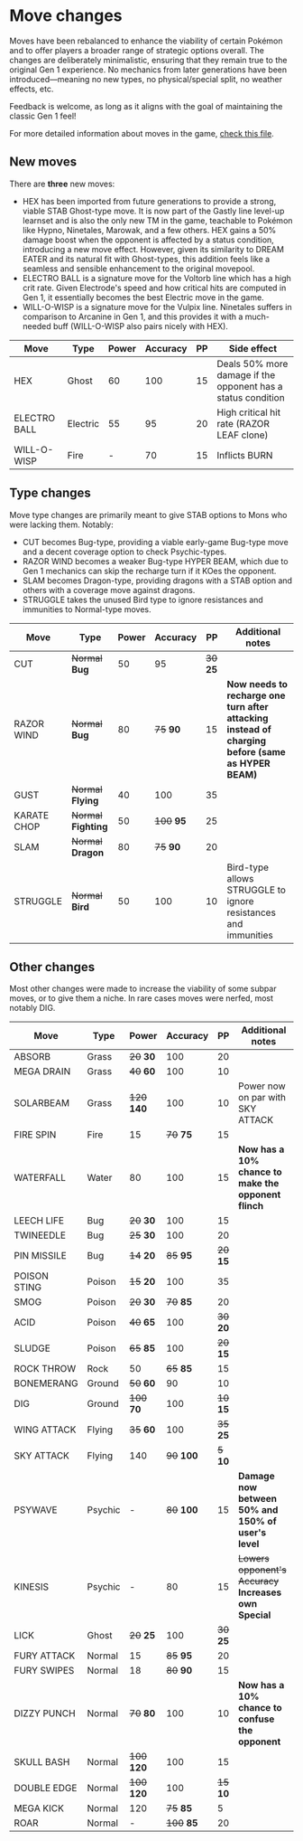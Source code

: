 # Move changes

Moves have been rebalanced to enhance the viability of certain Pokémon and to offer players a broader range of strategic options overall. The changes are deliberately minimalistic, ensuring that they remain true to the original Gen 1 experience. No mechanics from later generations have been introduced—meaning no new types, no physical/special split, no weather effects, etc.

Feedback is welcome, as long as it aligns with the goal of maintaining the classic Gen 1 feel!

For more detailed information about moves in the game, [check this file](../data/moves/moves.asm).


## New moves

There are **three** new moves:
- HEX has been imported from future generations to provide a strong, viable STAB Ghost-type move. It is now part of the Gastly line level-up learnset and is also the only new TM in the game, teachable to Pokémon like Hypno, Ninetales, Marowak, and a few others. HEX gains a 50% damage boost when the opponent is affected by a status condition, introducing a new move effect. However, given its similarity to DREAM EATER and its natural fit with Ghost-types, this addition feels like a seamless and sensible enhancement to the original movepool.
- ELECTRO BALL is a signature move for the Voltorb line which has a high crit rate. Given Electrode's speed and how critical hits are computed in Gen 1, it essentially becomes the best Electric move in the game.
- WILL-O-WISP is a signature move for the Vulpix line. Ninetales suffers in comparison to Arcanine in Gen 1, and this provides it with a much-needed buff (WILL-O-WISP also pairs nicely with HEX).

| Move         | Type     | Power | Accuracy | PP | Side effect                                                    |
|--------------|----------|-------|----------|----|----------------------------------------------------------------|
| HEX          | Ghost    | 60    | 100      | 15 | Deals 50% more damage if the opponent has a status condition   |
| ELECTRO BALL | Electric | 55    | 95       | 20 | High critical hit rate (RAZOR LEAF clone)                      |
| WILL-O-WISP  | Fire     | -     | 70       | 15 | Inflicts BURN                                                  |


## Type changes

Move type changes are primarily meant to give STAB options to Mons who were lacking them. Notably:
- CUT becomes Bug-type, providing a viable early-game Bug-type move and a decent coverage option to check Psychic-types.
- RAZOR WIND becomes a weaker Bug-type HYPER BEAM, which due to Gen 1 mechanics can skip the recharge turn if it KOes the opponent.
- SLAM becomes Dragon-type, providing dragons with a STAB option and others with a coverage move against dragons.
- STRUGGLE takes the unused Bird type to ignore resistances and immunities to Normal-type moves.


| Move         | Type                    | Power | Accuracy       | PP | Additional notes                                                            |
|--------------|-------------------------|-------|----------------|----|-----------------------------------------------------------------------------|
| CUT          | ~~Normal~~ **Bug**      | 50    | 95             | ~~30~~ **25** |                                                                  |
| RAZOR WIND   | ~~Normal~~ **Bug**      | 80    | ~~75~~ **90**  | 15 | **Now needs to recharge one turn after attacking instead of charging before (same as HYPER BEAM)**     |
| GUST         | ~~Normal~~ **Flying**   | 40    | 100            | 35 |                                                                             |
| KARATE CHOP  | ~~Normal~~ **Fighting** | 50    | ~~100~~ **95** | 25 |                                                                             |
| SLAM         | ~~Normal~~ **Dragon**   | 80    | ~~75~~ **90**  | 20 |                                                                             |
| STRUGGLE     | ~~Normal~~ **Bird**     | 50    | 100            | 10 | Bird-type allows STRUGGLE to ignore resistances and immunities              |


## Other changes

Most other changes were made to increase the viability of some subpar moves, or to give them a niche.
In rare cases moves were nerfed, most notably DIG.


| Move         | Type     | Power           | Accuracy       | PP            | Additional notes                                         |
|--------------|----------|-----------------|----------------|---------------|----------------------------------------------------------|
| ABSORB       | Grass    | ~~20~~ **30**   | 100            | 20            |                                                          |
| MEGA DRAIN   | Grass    | ~~40~~ **60**   | 100            | 10            |                                                          |
| SOLARBEAM    | Grass    | ~~120~~ **140** | 100            | 10            | Power now on par with SKY ATTACK                         |
| FIRE SPIN    | Fire     | 15              | ~~70~~ **75**  | 15            |                                                          |
| WATERFALL    | Water    | 80              | 100            | 15            | **Now has a 10% chance to make the opponent flinch**     |
| LEECH LIFE   | Bug      | ~~20~~ **30**   | 100            | 15            |                                                          |
| TWINEEDLE    | Bug      | ~~25~~ **30**   | 100            | 20            |                                                          |
| PIN MISSILE  | Bug      | ~~14~~ **20**   | ~~85~~ **95**  | ~~20~~ **15** |                                                          |
| POISON STING | Poison   | ~~15~~ **20**   | 100            | 35            |                                                          |
| SMOG         | Poison   | ~~20~~ **30**   | ~~70~~ **85**  | 20            |                                                          |
| ACID         | Poison   | ~~40~~ **65**   | 100            | ~~30~~ **20** |                                                          |
| SLUDGE       | Poison   | ~~65~~ **85**   | 100            | ~~20~~ **15** |                                                          |
| ROCK THROW   | Rock     | 50              | ~~65~~ **85**  | 15            |                                                          |
| BONEMERANG   | Ground   | ~~50~~ **60**   | 90             | 10            |                                                          |
| DIG          | Ground   | ~~100~~ **70**  | 100            | ~~10~~ **15** |                                                          |
| WING ATTACK  | Flying   | ~~35~~ **60**   | 100            | ~~35~~ **25** |                                                          |
| SKY ATTACK   | Flying   | 140             | ~~90~~ **100** | ~~5~~ **10**  |                                                          |
| PSYWAVE      | Psychic  | -               | ~~80~~ **100** | 15            | **Damage now between 50% and 150% of user's level**      |
| KINESIS      | Psychic  | -               | 80             | 15            | ~~Lowers opponent's Accuracy~~ **Increases own Special** |
| LICK         | Ghost    | ~~20~~ **25**   | 100            | ~~30~~ **25** |                                                          |
| FURY ATTACK  | Normal   | 15              | ~~85~~ **95**  | 20            |                                                          |
| FURY SWIPES  | Normal   | 18              | ~~80~~ **90**  | 15            |                                                          |
| DIZZY PUNCH  | Normal   | ~~70~~ **80**   | 100            | 10            | **Now has a 10% chance to confuse the opponent**         |
| SKULL BASH   | Normal   | ~~100~~ **120** | 100            | 15            |                                                          |
| DOUBLE EDGE  | Normal   | ~~100~~ **120** | 100            | ~~15~~ **10** |                                                          |
| MEGA KICK    | Normal   | 120             | ~~75~~ **85**  | 5             |                                                          |
| ROAR         | Normal   | -               | ~~100~~ **85** | 20            |                                                          |















